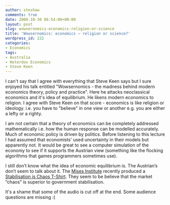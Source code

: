 ```yaml
---
author: steshaw
comments: true
date: 2008-10-30 06:54:00+00:00
layout: post
slug: wowsernomics-economics-religion-or-science
title: 'Wowsernomics: economics – religion or science?'
wordpress_id: 222
categories:
- Economics
tags:
- Australia
- Heterdox Economics
- Steve Keen
---
```


I can't say that I agree with everything that Steve Keen says but I sure enjoyed his talk entitled "Wowsernomics - the madness behind modern economics theory, policy and practice". Here he attacks neoclassical economics and it's idea of equilibrium. He likens modern economics to religion. I agree with Steve Keen on that score - economics is like religion or ideology. i.e. you have to "believe" in one view or another e.g. you are either a lefty or a righty.  
  
  
  
I am not certain that a theory of economics can be completely addressed mathematically i.e. how the human response can be modelled accurately. Much of economic policy is driven by politics. Before listening to this lecture I had assumed that economists' used uncertainty in their models but apparently not. It would be great to see a computer simulation of the economy to see if it supports the Austrian view (something like the flocking algorithms that games programmers sometimes use).  
  
I still don’t know what the idea of economic equilibrium is. The Austrian’s don’t seem to talk about it. The [Mises Institute](http://mises.org/) recently produced a [Stabilisation is Chaos T-Shirt](http://blog.mises.org/archives/008660.asp). They seem to be believe that the market “chaos” is superior to government stabilisation.  
  
It's a shame that some of the audio is cut off at the end. Some audience questions are missing :(
